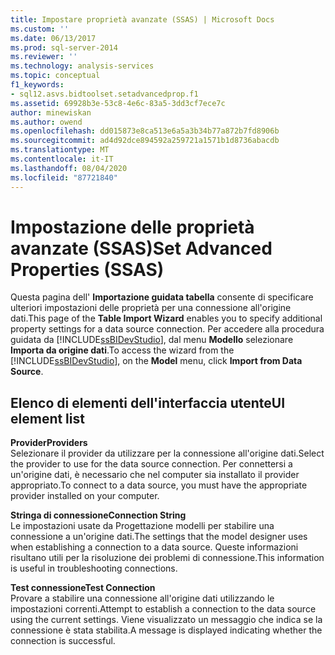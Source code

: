 ```yaml
---
title: Impostare proprietà avanzate (SSAS) | Microsoft Docs
ms.custom: ''
ms.date: 06/13/2017
ms.prod: sql-server-2014
ms.reviewer: ''
ms.technology: analysis-services
ms.topic: conceptual
f1_keywords:
- sql12.asvs.bidtoolset.setadvancedprop.f1
ms.assetid: 69928b3e-53c8-4e6c-83a5-3dd3cf7ece7c
author: minewiskan
ms.author: owend
ms.openlocfilehash: dd015873e8ca513e6a5a3b34b77a872b7fd8906b
ms.sourcegitcommit: ad4d92dce894592a259721a1571b1d8736abacdb
ms.translationtype: MT
ms.contentlocale: it-IT
ms.lasthandoff: 08/04/2020
ms.locfileid: "87721840"
---
```

# <a name="set-advanced-properties-ssas"></a><span data-ttu-id="cfd2e-102">Impostazione delle proprietà avanzate (SSAS)</span><span class="sxs-lookup"><span data-stu-id="cfd2e-102">Set Advanced Properties (SSAS)</span></span>
  <span data-ttu-id="cfd2e-103">Questa pagina dell' **Importazione guidata tabella** consente di specificare ulteriori impostazioni delle proprietà per una connessione all'origine dati.</span><span class="sxs-lookup"><span data-stu-id="cfd2e-103">This page of the **Table Import Wizard** enables you to specify additional property settings for a data source connection.</span></span> <span data-ttu-id="cfd2e-104">Per accedere alla procedura guidata da [!INCLUDE[ssBIDevStudio](../includes/ssbidevstudio-md.md)], dal menu **Modello** selezionare **Importa da origine dati**.</span><span class="sxs-lookup"><span data-stu-id="cfd2e-104">To access the wizard from the [!INCLUDE[ssBIDevStudio](../includes/ssbidevstudio-md.md)], on the **Model** menu, click **Import from Data Source**.</span></span>  
  
## <a name="ui-element-list"></a><span data-ttu-id="cfd2e-105">Elenco di elementi dell'interfaccia utente</span><span class="sxs-lookup"><span data-stu-id="cfd2e-105">UI element list</span></span>  
 <span data-ttu-id="cfd2e-106">**Provider**</span><span class="sxs-lookup"><span data-stu-id="cfd2e-106">**Providers**</span></span>  
 <span data-ttu-id="cfd2e-107">Selezionare il provider da utilizzare per la connessione all'origine dati.</span><span class="sxs-lookup"><span data-stu-id="cfd2e-107">Select the provider to use for the data source connection.</span></span> <span data-ttu-id="cfd2e-108">Per connettersi a un'origine dati, è necessario che nel computer sia installato il provider appropriato.</span><span class="sxs-lookup"><span data-stu-id="cfd2e-108">To connect to a data source, you must have the appropriate provider installed on your computer.</span></span>  
  
 <span data-ttu-id="cfd2e-109">**Stringa di connessione**</span><span class="sxs-lookup"><span data-stu-id="cfd2e-109">**Connection String**</span></span>  
 <span data-ttu-id="cfd2e-110">Le impostazioni usate da Progettazione modelli per stabilire una connessione a un'origine dati.</span><span class="sxs-lookup"><span data-stu-id="cfd2e-110">The settings that the model designer uses when establishing a connection to a data source.</span></span> <span data-ttu-id="cfd2e-111">Queste informazioni risultano utili per la risoluzione dei problemi di connessione.</span><span class="sxs-lookup"><span data-stu-id="cfd2e-111">This information is useful in troubleshooting connections.</span></span>  
  
 <span data-ttu-id="cfd2e-112">**Test connessione**</span><span class="sxs-lookup"><span data-stu-id="cfd2e-112">**Test Connection**</span></span>  
 <span data-ttu-id="cfd2e-113">Provare a stabilire una connessione all'origine dati utilizzando le impostazioni correnti.</span><span class="sxs-lookup"><span data-stu-id="cfd2e-113">Attempt to establish a connection to the data source using the current settings.</span></span> <span data-ttu-id="cfd2e-114">Viene visualizzato un messaggio che indica se la connessione è stata stabilita.</span><span class="sxs-lookup"><span data-stu-id="cfd2e-114">A message is displayed indicating whether the connection is successful.</span></span>  
  
  
